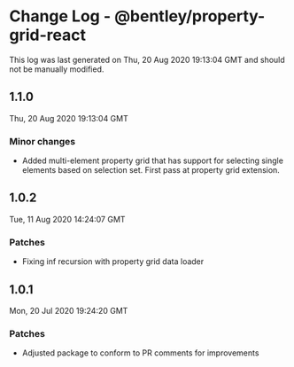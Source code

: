 # Change Log - @bentley/property-grid-react

This log was last generated on Thu, 20 Aug 2020 19:13:04 GMT and should not be manually modified.

## 1.1.0
Thu, 20 Aug 2020 19:13:04 GMT

### Minor changes

- Added multi-element property grid that has support for selecting single elements based on selection set. First pass at property grid extension.

## 1.0.2
Tue, 11 Aug 2020 14:24:07 GMT

### Patches

- Fixing inf recursion with property grid data loader

## 1.0.1
Mon, 20 Jul 2020 19:24:20 GMT

### Patches

- Adjusted package to conform to PR comments for improvements

